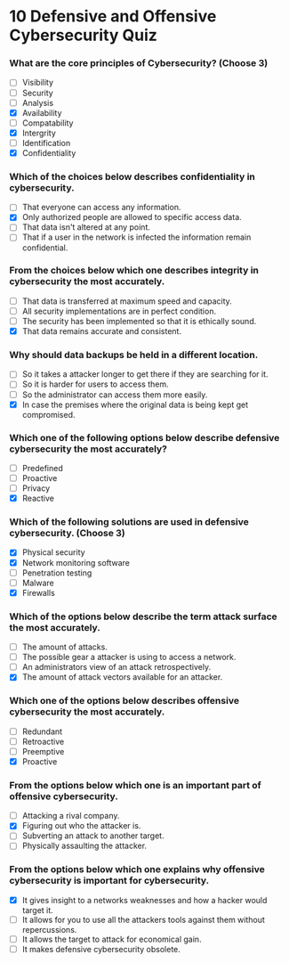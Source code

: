 # 10 Defensive and Offensive Cybersecurity Quiz

### What are the core principles of Cybersecurity? (Choose 3)

- [ ] Visibility
- [ ] Security
- [ ] Analysis
- [X] Availability
- [ ] Compatability
- [X] Intergrity
- [ ] Identification
- [X] Confidentiality 

### Which of the choices below describes confidentiality in cybersecurity.

- [ ] That everyone can access any information.
- [X] Only authorized people are allowed to specific access data.
- [ ] That data isn't altered at any point.
- [ ] That if a user in the network is infected the information remain confidential.

### From the choices below which one describes integrity in cybersecurity the most accurately.

- [ ] That data is transferred at maximum speed and capacity.
- [ ] All security implementations are in perfect condition.
- [ ] The security has been implemented so that it is ethically sound.
- [X] That data remains accurate and consistent.

### Why should data backups be held in a different location.

- [ ] So it takes a attacker longer to get there if they are searching for it.
- [ ] So it is harder for users to access them.
- [ ] So the administrator can access them more easily.
- [X] In case the premises where the original data is being kept get compromised.

### Which one of the following options below describe defensive cybersecurity the most accurately?

- [ ] Predefined
- [ ] Proactive
- [ ] Privacy
- [X] Reactive

### Which of the following solutions are used in defensive cybersecurity. (Choose 3)

- [X] Physical security
- [X] Network monitoring software
- [ ] Penetration testing
- [ ] Malware
- [X] Firewalls

### Which of the options below describe the term attack surface the most accurately.

- [ ] The amount of attacks.
- [ ] The possible gear a attacker is using to access a network.
- [ ] An administrators view of an attack retrospectively.
- [X] The amount of attack vectors available for an attacker.

### Which one of the options below describes offensive cybersecurity the most accurately.

- [ ] Redundant
- [ ] Retroactive
- [ ] Preemptive
- [X] Proactive

### From the options below which one is an important part of offensive cybersecurity.

- [ ] Attacking a rival company.
- [X] Figuring out who the attacker is.
- [ ] Subverting an attack to another target.
- [ ] Physically assaulting the attacker.

### From the options below which one explains why offensive cybersecurity is important for cybersecurity.

- [X] It gives insight to a networks weaknesses and how a hacker would target it.
- [ ] It allows for you to use all the attackers tools against them without repercussions.
- [ ] It allows the target to attack for economical gain.
- [ ] It makes defensive cybersecurity obsolete.